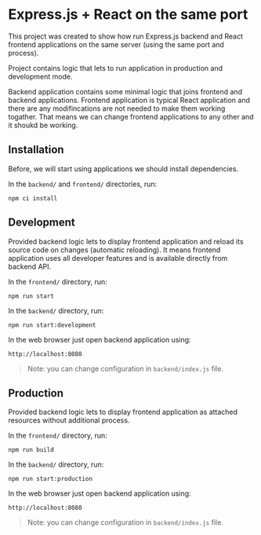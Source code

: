 # Express.js + React on the same port 

This project was created to show how run Express.js backend and React frontend applications on the same server (using the same port and process).

Project contains logic that lets to run application in production and development mode.

Backend application contains some minimal logic that joins frontend and backend applications. Frontend application is typical React application and there are any modifincations are not needed to make them working togather. That means we can change frontend applications to any other and it shoukd be working.

## Installation

Before, we will start using applications we should install dependencies. 

In the `backend/` and `frontend/` directories, run:

```
npm ci install
```

## Development

Provided backend logic lets to display frontend application and reload its source code on changes (automatic reloading). It means frontend application uses all developer features and is available directly from backend API.

In the `frontend/` directory, run:

```
npm run start
```

In the `backend/` directory, run:

```
npm run start:development
```

In the web browser just open backend application using:

```
http://localhost:8080
```

> Note: you can change configuration in `backend/index.js` file.

## Production

Provided backend logic lets to display frontend application as attached resources without additional process.

In the `frontend/` directory, run:

```
npm run build
```

In the `backend/` directory, run:

```
npm run start:production
```

In the web browser just open backend application using:

```
http://localhost:8080
```

> Note: you can change configuration in `backend/index.js` file.

